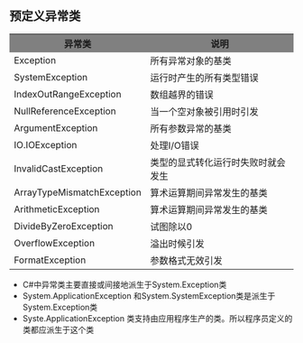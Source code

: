 ## 预定义异常类
<table class='table'>
 <tbody>
   <tr style="background-color:gray">
     <th>异常类
     <th>说明
   </tr>
   <tr>
     <td>Exception
     <td>所有异常对象的基类
   <tr>
     <td>SystemException
     <td>运行时产生的所有类型错误
   <tr>
     <td>IndexOutRangeException
     <td>数组越界的错误
   <tr>
     <td>NullReferenceException
     <td>当一个空对象被引用时引发
   <tr>
     <td>ArgumentException
     <td>所有参数异常的基类
   <tr>
     <td>IO.IOException
     <td>处理I/O错误
   <tr>
     <td>InvalidCastException 
     <td>类型的显式转化运行时失败时就会发生
   <tr>
     <td>ArrayTypeMismatchException
     <td>算术运算期间异常发生的基类
   <tr>
     <td>ArithmeticException
     <td>算术运算期间异常发生的基类
   <tr>
     <td>DivideByZeroException
     <td>试图除以0
   <tr>
      <td>OverflowException
      <td>溢出时候引发
   <tr>
     <td>FormatException
     <td>参数格式无效引发
  </tbody>
 </table>
 
 - C#中异常类主要直接或间接地派生于System.Exception类
 - System.ApplicationException 和System.SystemException类是派生于System.Exception类
 - Syste.ApplicationException 类支持由应用程序生产的类。所以程序员定义的类都应派生于这个类